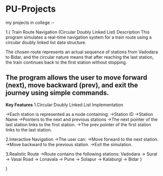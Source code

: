 # PU-Projects
my projects in college :-

1.{
Train Route Navigation (Circular Doubly Linked List)
Description
This program simulates a real-time navigation system for a train route using a circular doubly linked list data structure.

The chosen route represents an actual sequence of stations from Vadodara to Bidar, and the circular nature means that after reaching the last station, the train continues back to the first station without stopping.

The program allows the user to move forward (next), move backward (prev), and exit the journey using simple commands.
--------------------------------------------------------------------------------------------------------------------------------------------------------------------
**Key Features**
1.Circular Doubly Linked List Implementation

->Each station is represented as a node containing:
   ->Station ID
   ->Station Name
->Pointers to the next and previous stations
->The next pointer of the last station links to the first station.
->The prev pointer of the first station links to the last station.

2.Interactive Navigation
->The user can:
  ->Move forward to the next station.
  ->Move backward to the previous station.
  ->Exit the simulation.

3.Realistic Route
->Route contains the following stations:
Vadodara → Surat → Vasai Road → Lonavala → Pune → Solapur → Kalaburgi → Bidar }


}


                                   

